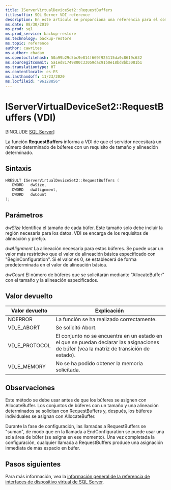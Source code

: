 ```yaml
---
title: IServerVirtualDeviceSet2::RequestBuffers
titlesuffix: SQL Server VDI reference
description: En este artículo se proporciona una referencia para el comando IServerVirtualDeviceSet2::RequestBuffers.
ms.date: 08/30/2019
ms.prod: sql
ms.prod_service: backup-restore
ms.technology: backup-restore
ms.topic: reference
author: cawrites
ms.author: chadam
ms.openlocfilehash: 50a99b29c5bc9e814f669f925115da0c8619c632
ms.sourcegitcommit: 5a1ed81749800c33059dac91b0e18bd8bb3081b1
ms.translationtype: HT
ms.contentlocale: es-ES
ms.lasthandoff: 11/23/2020
ms.locfileid: "96128856"
---
```

# <a name="iservervirtualdeviceset2requestbuffers-vdi"></a>IServerVirtualDeviceSet2::RequestBuffers (VDI)

[!INCLUDE [SQL Server](../../../includes/applies-to-version/sqlserver.md)]

La función **RequestBuffers** informa a VDI de que el servidor necesitará un número determinado de búferes con un requisito de tamaño y alineación determinado.

## <a name="syntax"></a>Sintaxis

```c
HRESULT IServerVirtualDeviceSet2::RequestBuffers (
   DWORD   dwSize,
   DWORD   dwAlignment,
   DWORD   dwCount
);
```

## <a name="parameters"></a>Parámetros

*dwSize* Identifica el tamaño de cada búfer. Este tamaño solo debe incluir la región necesaria para los datos. VDI se encarga de los requisitos de alineación y prefijo.

*dwAlignment* La alineación necesaria para estos búferes. Se puede usar un valor más restrictivo que el valor de alineación básica especificado con "BeginConfiguration". Si el valor es 0, se establecerá de forma predeterminada en el valor de alineación básica.

*dwCount* El número de búferes que se solicitarán mediante "AllocateBuffer" con el tamaño y la alineación especificados.

## <a name="return-value"></a>Valor devuelto

|Valor devuelto | Explicación |
|---|---|
| NOERROR | La función se ha realizado correctamente. |
| VD_E_ABORT | Se solicitó Abort. |
| VD_E_PROTOCOL | El conjunto no se encuentra en un estado en el que se puedan declarar las asignaciones de búfer (vea la matriz de transición de estado). |
| VD_E_MEMORY | No se ha podido obtener la memoria solicitada. |

## <a name="remarks"></a>Observaciones

Este método se debe usar antes de que los búferes se asignen con AllocateBuffer. Los conjuntos de búferes con un tamaño y una alineación determinados se solicitan con RequestBuffers y, después, los búferes individuales se asignan con AllocateBuffer.

Durante la fase de configuración, las llamadas a RequestBuffers se "suman", de modo que en la llamada a EndConfiguration se puede usar una sola área de búfer (se asigna en ese momento). Una vez completada la configuración, cualquier llamada a RequestBuffers produce una asignación inmediata de más espacio en búfer.

## <a name="next-steps"></a>Pasos siguientes

Para más información, vea la [información general de la referencia de interfaces de dispositivo virtual de SQL Server](reference-virtual-device-interface.md).